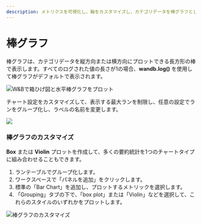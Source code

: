 ```yaml
---
description: メトリクスを可視化し、軸をカスタマイズし、カテゴリデータを棒グラフとして比較します。
---
```


# 棒グラフ

棒グラフは、カテゴリデータを縦方向または横方向にプロットできる長方形の棒で表示します。すべてのログされた値の長さが1の場合、**wandb.log()** を使用して棒グラフがデフォルトで表示されます。

![W&Bで箱ひげ図と水平棒グラフをプロット](/images/app_ui/bar_plot.png)

チャート設定をカスタマイズして、表示する最大ランを制限し、任意の設定でランをグループ化し、ラベルの名前を変更します。

![](/images/app_ui/bar_plot_custom.png)

### 棒グラフのカスタマイズ

**Box** または **Violin** プロットを作成して、多くの要約統計を1つのチャートタイプに組み合わせることもできます。

1. ランテーブルでグループ化します。
2. ワークスペースで「パネルを追加」をクリックします。
3. 標準の「Bar Chart」を追加し、プロットするメトリックを選択します。
4. 「Grouping」タブの下で、「box plot」または「Violin」などを選択して、これらのスタイルのいずれかをプロットします。

![棒グラフのカスタマイズ](@site/static/images/app_ui/bar_plots.gif)
